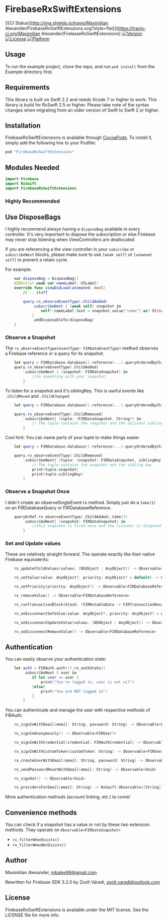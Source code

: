 # FirebaseRxSwiftExtensions

[![CI Status](http://img.shields.io/travis/Maximilian Alexander/FirebaseRxSwiftExtensions.svg?style=flat)](https://travis-ci.org/Maximilian Alexander/FirebaseRxSwiftExtensions)
[![Version](https://img.shields.io/cocoapods/v/FirebaseRxSwiftExtensions.svg?style=flat)](http://cocoapods.org/pods/FirebaseRxSwiftExtensions)
[![License](https://img.shields.io/cocoapods/l/FirebaseRxSwiftExtensions.svg?style=flat)](http://cocoapods.org/pods/FirebaseRxSwiftExtensions)
[![Platform](https://img.shields.io/cocoapods/p/FirebaseRxSwiftExtensions.svg?style=flat)](http://cocoapods.org/pods/FirebaseRxSwiftExtensions)

## Usage

To run the example project, clone the repo, and run `pod install` from the Example directory first.

## Requirements

This library is built on Swift 2.2 and needs Xcode 7 or higher to work.
This library is build for RxSwift 2.5 or higher. Please take note of the syntax changes when migrating from an
older version of Swift to Swift 2 or higher.

## Installation

FirebaseRxSwiftExtensions is available through [CocoaPods](http://cocoapods.org). To install
it, simply add the following line to your Podfile:

```ruby
pod "FirebaseRxSwiftExtensions"
```

## Modules Needed

```swift
import Firebase
import RxSwift
import FirebaseRxSwiftExtensions
```

### Highly Recommended

## Use DisposeBags
I highly recommend always having a `disposeBag` available in every controller.
It's very important to dispose the subscription or else Firebase may never stop listening when ViewControllers are deallocated

If you are referencing a the view controller in your `subscribe` or `subscribeNext` blocks, please make sure to use `[weak self]` or `[unowned self]` to prevent
a retain cycle.

For example:

```swift
    var disposeBag = DisposeBag()
    @IBOutlet weak var nameLabel: UILabel!
    override func viewDidLoad(animated: bool)
        // .. stuff

        query.rx_observeEventType(.ChildAdded)
            .subscribeNext { [weak self] snapshot in
                self?.nameLabel.text = snapshot.value["name"] as? String
            }
            .addDisposableTo(disposeBag)
    }
```

### Observe a Snapshot

The `rx_observeEventType(eventType: FIRDataEventType)` method observes a Firebase reference or a query for its snapshot.

```swift
    let query = FIRDatabase.database().reference(...).queryOrderedByChild("height")
    query.rx_observeEventType(.ChildAdded)
        .subscribeNext { (snapshot: FIRDataSnapshot) in
            //do something with your snapshot
        }
```

To listen for a snapshot and it's siblingKey. This is useful events like `.ChildMoved` and `.ChildChanged`:

```swift
    let query = FIRDatabase.database().reference(...).queryOrderedByChild("height")

    query.rx_observeEventType(.ChildRemoved)
        .subscribeNext{ (tuple: (FIRDataSnapshot, String?) in
            // The tuple contains the snapshot and the optional sibling key
        }
```

Cool hint: You can name parts of your tuple to make things easier

```swift
    let query = FIRDatabase.database().reference(...).queryOrderedByChild("height")

    query.rx_observeEventType(.ChildRemoved)
        .subscribeNext{ (tuple: (snapshot: FIRDataSnapshot, siblingKey: String?) in
            // The tuple contains the snapshot and the sibling key
            print(tuple.snapshot)
            print(tuple.siblingKey)
        }
```


### Observe a Snapshot Once

I didn't create an observeSingleEvent rx method. Simply just do a `take(1)` on an FIRDatabaseQuery or FIRDatabaseReference.

```swift
    queryOrRef.rx_observeEventType(.ChildAdded).take(1)
        .subscribeNext{ (snapshot: FIRDataSnapshot) in
            //this snapshot is fired once and the listener is disposed of as soon as it fires just once.
        }
```

### Set and Update values

These are relatively straight forward. The operate exactly like their native Firebase equivalents:

```swift
    rx_updateChildValues(values: [NSObject : AnyObject]) -> Observable<FIRDatabaseReference>

    rx_setValue(value: AnyObject?, priority: AnyObject? = default) -> Observable<FIRDatabaseReference>

    rx_setPriority(priority: AnyObject?) -> Observable<FIRDatabaseReference>

    rx_removeValue() -> Observable<FIRDatabaseReference>

    rx_runTransactionBlock(block: (FIRMutableData -> FIRTransactionResult), withLocalEvents localEvents: Bool = default) -> Observable<(Bool, FIRDataSnapshot?)>

    rx_onDisconnectSetValue(value: AnyObject?, priority: AnyObject? = default) -> Observable<FIRDatabaseReference>

    rx_onDisconnectUpdateValue(values: [NSObject : AnyObject]) -> Observable<FIRDatabaseReference>

    rx_onDisconnectRemoveValue() -> Observable<FIRDatabaseReference>
```

## Authentication

You can easily observe your authentication state:

```swift
    let auth = FIRAuth.auth()?.rx_authState()
        .subscribeNext { user in
            if let user == user {
                print("You're logged in, user is not nil")
            }else{
                print("You are NOT logged in")
            }
        }
```

You can authenticate and manage the user with respective methods of FIRAuth:

```swift
    rx_signInWithEmail(email: String, password: String) -> Observable<FIRUser?>

    rx_signInAnonymously() -> Observable<FIRUser?>

    rx_signInWithCredential(credential: FIRAuthCredential) -> Observable<FIRUser?>

    rx_signInWithCustomToken(customToken: String) -> Observable<FIRUser?>

    rx_createUserWithEmail(email: String, password: String) -> Observable<FIRUser?>

    rx_sendPasswordResetWithEmail(email: String) -> Observable<Void>

    rx_signOut() -> Observable<Void>

    rx_providersForEmail(email: String) -> RxSwift.Observable<[String]?>
```

More authentication methods (account linking, etc.) to come!

## Convenience methods

You can check if a snapshot has a value or not by these two extension methods. They operate on `Observable<FIRDataSnapshot>`

- `rx_filterWhenExists()`
- `rx_filterWhenNotExists()`

## Author

Maximilian Alexander, mbalex99@gmail.com

Rewritten for Firebase SDK 3.2.0 by Zsolt Váradi, zsolt.varadi@outlook.com

## License

FirebaseRxSwiftExtensions is available under the MIT license. See the LICENSE file for more info.

